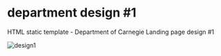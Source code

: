 # department design #1
HTML static template - Department of Carnegie Landing page design #1

![design1](https://user-images.githubusercontent.com/12013818/28138814-169dad42-6720-11e7-9749-ad87e2ca47b0.png)
